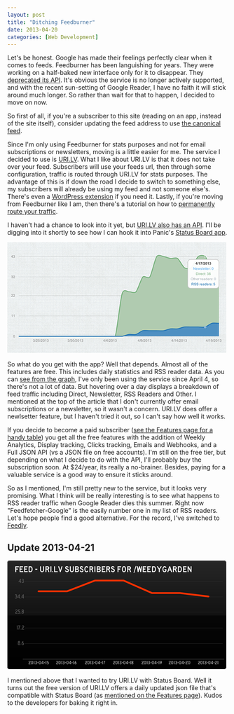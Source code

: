 ```yaml
---
layout: post
title: "Ditching Feedburner"
date: 2013-04-20
categories: [Web Development]
---
```

Let's be honest. Google has made their feelings perfectly clear when it comes to feeds. Feedburner has been languishing for years. They were working on a half-baked new interface only for it to disappear. They [deprecated its API](http://googlecode.blogspot.com/2011/05/spring-cleaning-for-some-of-our-apis.html). It's obvious the service is no longer actively supported, and with the recent sun-setting of Google Reader, I have no faith it will stick around much longer. So rather than wait for that to happen, I decided to move on now.<!-- more -->

So first of all, if you're a subscriber to this site (reading on an app, instead of the site itself), consider updating the feed address to use [the canonical feed](http://weedygarden.net/atom.xml).

Since I'm only using Feedburner for stats purposes and not for email subscriptions or newsletters, moving is a little easier for me. The service I decided to use is [URI.LV](http://uri.lv/). What I like about URI.LV is that it does not take over your feed. Subscribers will use your feeds url, then through some configuration, traffic is routed through URI.LV for stats purposes. The advantage of this is if down the road I decide to switch to something else, my subscribers will already be using my feed and not someone else's. There's even a [WordPress extension](http://wordpress.org/extend/plugins/urilv-feed/) if you need it. Lastly, if you're moving from Feedburner like I am, then there's a tutorial on how to [permanently route your traffic](http://uri.lv/feeds/migrate).

I haven't had a chance to look into it yet, but [URI.LV also has an API](http://uri.lv/api). I'll be digging into it shortly to see how I can hook it into Panic's [Status Board app](http://www.panic.com/statusboard/).

<img class="alignright noborder" alt="URI.LV Traffic Chart" title="URI.LV Traffic Chart" src="/images/2013/uri-lv.png">

So what do you get with the app? Well that depends. Almost all of the features are free. This includes daily statistics and RSS reader data. As you can [see from the graph](/images/2013/uri-lv.png), I've only been using the service since April 4, so there's not a lot of data. But hovering over a day displays a breakdown of feed traffic including Direct, Newsletter, RSS Readers and Other. I mentioned at the top of the article that I don't currently offer email subscriptions or a newsletter, so it wasn't a concern. URI.LV does offer a newlsetter feature, but I haven't tried it out, so I can't say how well it works.

If you decide to become a paid subscriber ([see the Features page for a handy table](http://uri.lv/features)) you get all the free features with the addition of Weekly Analytics, Display tracking, Clicks tracking, Emails and Webhooks, and a Full JSON API (vs a JSON file on free accounts). I'm still on the free tier, but depending on what I decide to do with the API, I'll probably buy the subscription soon. At $24/year, its really a no-brainer. Besides, paying for a valuable service is a good way to ensure it sticks around.

So as I mentioned, I'm still pretty new to the service, but it looks very promising. What I think will be really interesting is to see what happens to RSS reader traffic when Google Reader dies this summer. Right now "Feedfetcher-Google" is the easily number one in my list of RSS readers. Let's hope people find a good alternative. For the record, I've switched to [Feedly](http://feedly.com).

## Update 2013-04-21

<img class="alignright noborder" alt="URI.LV Traffic Chart in Status Board" title="URI.LV Traffic Chart in Status Board" src="/images/2013/uri-lv-status-board.png">

I mentioned above that I wanted to try URI.LV with Status Board. Well it turns out the free version of URI.LV offers a daily updated json file that's compatible with Status Board (as [mentioned on the Features page](http://uri.lv/features)). Kudos to the developers for baking it right in.